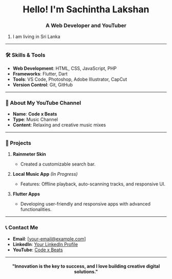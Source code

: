<h1 align="center">Hello! I'm Sachintha Lakshan</h1>
<h3 align="center">A Web Developer and YouTuber</h3>

<ol type="1">
  <li>I am living in Sri Lanka</li>
</ol>

---

### 🛠️ Skills & Tools  
- **Web Development**: HTML, CSS, JavaScript, PHP  
- **Frameworks**: Flutter, Dart  
- **Tools**: VS Code, Photoshop, Adobe Illustrator, CapCut  
- **Version Control**: Git, GitHub  

---

### 🎥 About My YouTube Channel  
- **Name**: **Code x Beats**  
- **Type**: Music Channel  
- **Content**: Relaxing and creative music mixes  

---

### 🌟 Projects  
1. **Rainmeter Skin**  
   - Created a customizable search bar.  

2. **Local Music App** *(In Progress)*  
   - Features: Offline playback, auto-scanning tracks, and responsive UI.  

3. **Flutter Apps**  
   - Developing user-friendly and responsive apps with advanced functionalities.

---

### 📞 Contact Me  
- **Email**: [your-email@example.com]  
- **LinkedIn**: [Your LinkedIn Profile](#)  
- **YouTube**: [Code x Beats](#)  

---

<h4 align="center">"Innovation is the key to success, and I love building creative digital solutions."</h4>